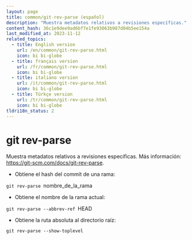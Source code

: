 ```yaml
---
layout: page
title: common/git-rev-parse (español)
description: "Muestra metadatos relativos a revisiones específicas."
content_hash: 36c1e9dee9ad6bf7e1fe93063b987d04b5ee154a
last_modified_at: 2023-11-12
related_topics:
  - title: English version
    url: /en/common/git-rev-parse.html
    icon: bi bi-globe
  - title: français version
    url: /fr/common/git-rev-parse.html
    icon: bi bi-globe
  - title: italiano version
    url: /it/common/git-rev-parse.html
    icon: bi bi-globe
  - title: Türkçe version
    url: /tr/common/git-rev-parse.html
    icon: bi bi-globe
tldri18n_status: 2
---
```

# git rev-parse

Muestra metadatos relativos a revisiones específicas.
Más información: <https://git-scm.com/docs/git-rev-parse>.

- Obtiene el hash del commit de una rama:

`git rev-parse `<span class="tldr-var badge badge-pill bg-dark-lm bg-white-dm text-white-lm text-dark-dm font-weight-bold">nombre_de_la_rama</span>

- Obtiene el nombre de la rama actual:

`git rev-parse --abbrev-ref `<span class="tldr-var badge badge-pill bg-dark-lm bg-white-dm text-white-lm text-dark-dm font-weight-bold">HEAD</span>

- Obtiene la ruta absoluta al directorio raíz:

`git rev-parse --show-toplevel`

